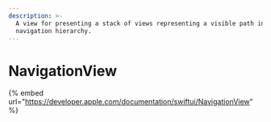 ```yaml
---
description: >-
  A view for presenting a stack of views representing a visible path in a
  navigation hierarchy.
---
```


# NavigationView

{% embed url="https://developer.apple.com/documentation/swiftui/NavigationView" %}



